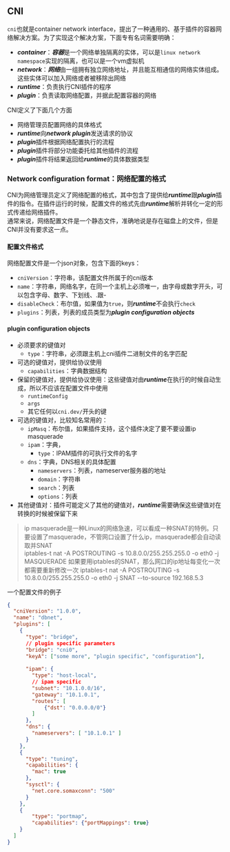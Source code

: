 ## CNI
```cni```也就是container network interface，提出了一种通用的、基于插件的容器网络解决方案。为了实现这个解决方案，下面专有名词需要明确：
- ***container***：***容器***是一个网络单独隔离的实体，可以是```linux network namespace```实现的隔离，也可以是一个vm虚拟机
- ***network***：***网络***由一组拥有独立网络地址，并且能互相通信的网络实体组成。这些实体可以加入网络或者被移除出网络
- ***runtime***：负责执行CNI插件的程序
- ***plugin***：负责读取网络配置，并据此配置容器的网络

CNI定义了下面几个方面
- 网络管理员配置网络的具体格式
- ***runtime***向***network plugin***发送请求的协议
- ***plugin***插件根据网络配置执行的流程
- ***plugin***插件将部分功能委托给其他插件的流程
- ***plugin***插件将结果返回给***runtime***的具体数据类型

### Network configuration format：网络配置的格式
CNI为网络管理员定义了网络配置的格式，其中包含了提供给***runtime***跟***plugin***插件的指令。在插件运行的时候，配置文件的格式先由***runtime***解析并转化一定的形式传递给网络插件。\
通常来说，网络配置文件是一个静态文件，准确地说是存在磁盘上的文件，但是CNI并没有要求这一点。
#### 配置文件格式
网络配置文件是一个json对象，包含下面的keys：
- ```cniVersion```：字符串，该配置文件所属于的cni版本
- ```name```：字符串，网络名字，在同一个主机上必须唯一，由字母或数字开头，可以包含字母、数字、下划线、.跟-
- ```disableCheck```：布尔值，如果值为```true```，则***runtime***不会执行```check```
- ```plugins```：列表，列表的成员类型为***plugin configuration objects***

#### plugin configuration objects
- 必须要求的键值对
    - ```type```：字符串，必须跟主机上cni插件二进制文件的名字匹配
- 可选的键值对，提供给协议使用
    - ```capabilities```：字典数据结构
- 保留的键值对，提供给协议使用：这些键值对由***runtime***在执行的时候自动生成，所以不应该在配置文件中使用
    - ```runtimeConfig```
    - ```args```
    - 其它任何以```cni.dev/```开头的键
- 可选的键值对，比较知名常用的：
    - ```ipMasq```：布尔值，如果插件支持，这个插件决定了要不要设置ip masquerade
    - ```ipam```：字典，
        - ```type```：IPAM插件的可执行文件的名字
    - ```dns```：字典，DNS相关的具体配置
        - ```nameservers```：列表，nameserver服务器的地址
        - ```domain```：字符串
        - ```search```：列表
        - ```options```：列表
- 其他键值对：插件可能定义了其他的键值对，***runtime***需要确保这些键值对在转换的时候被保留下来
> ip masquerade是一种Linux的网络急速，可以看成一种SNAT的特例。只要设置了masquerade，不管网口设置了什么ip，masquerade都会自动读取并SNAT \
> iptables-t nat -A POSTROUTING -s 10.8.0.0/255.255.255.0 -o eth0 -j MASQUERADE
> 如果要用iptables的SNAT，那么网口的ip地址每变化一次都需要重新修改一次
> iptables-t nat -A POSTROUTING -s 10.8.0.0/255.255.255.0 -o eth0 -j SNAT --to-source 192.168.5.3

一个配置文件的例子
```json
{
  "cniVersion": "1.0.0",
  "name": "dbnet",
  "plugins": [
    {
      "type": "bridge",
      // plugin specific parameters
      "bridge": "cni0",
      "keyA": ["some more", "plugin specific", "configuration"],
      
      "ipam": {
        "type": "host-local",
        // ipam specific
        "subnet": "10.1.0.0/16",
        "gateway": "10.1.0.1",
        "routes": [
            {"dst": "0.0.0.0/0"}
        ]
      },
      "dns": {
        "nameservers": [ "10.1.0.1" ]
      }
    },
    {
      "type": "tuning",
      "capabilities": {
        "mac": true
      },
      "sysctl": {
        "net.core.somaxconn": "500"
      }
    },
    {
        "type": "portmap",
        "capabilities": {"portMappings": true}
    }
  ]
}
```




